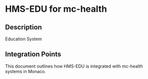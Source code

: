 # HMS-EDU for mc-health

## Description

Education System

## Integration Points

This document outlines how HMS-EDU is integrated with mc-health systems in Monaco.
